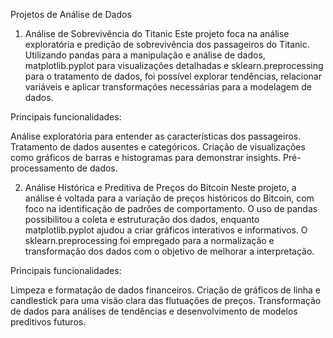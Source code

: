 Projetos de Análise de Dados
1. Análise de Sobrevivência do Titanic
Este projeto foca na análise exploratória e predição de sobrevivência dos passageiros do Titanic. Utilizando pandas para a manipulação e análise de dados, matplotlib.pyplot para visualizações detalhadas e sklearn.preprocessing para o tratamento de dados, foi possível explorar tendências, relacionar variáveis e aplicar transformações necessárias para a modelagem de dados.

Principais funcionalidades:

Análise exploratória para entender as características dos passageiros.
Tratamento de dados ausentes e categóricos.
Criação de visualizações como gráficos de barras e histogramas para demonstrar insights.
Pré-processamento de dados.

2. Análise Histórica e Preditiva de Preços do Bitcoin
Neste projeto, a análise é voltada para a variação de preços históricos do Bitcoin, com foco na identificação de padrões de comportamento. O uso de pandas possibilitou a coleta e estruturação dos dados, enquanto matplotlib.pyplot ajudou a criar gráficos interativos e informativos. O sklearn.preprocessing foi empregado para a normalização e transformação dos dados com o objetivo de melhorar a interpretação.

Principais funcionalidades:

Limpeza e formatação de dados financeiros.
Criação de gráficos de linha e candlestick para uma visão clara das flutuações de preços.
Transformação de dados para análises de tendências e desenvolvimento de modelos preditivos futuros.
